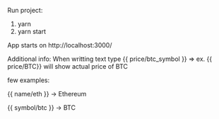 Run project:
1) yarn
2) yarn start

App starts on http://localhost:3000/

Additional info:
When writting text type {{ price/btc_symbol }} => ex.  {{ price/BTC}} will show actual price of BTC

few examples:

{{ name/eth }} -> Ethereum

{{ symbol/btc }} -> BTC
